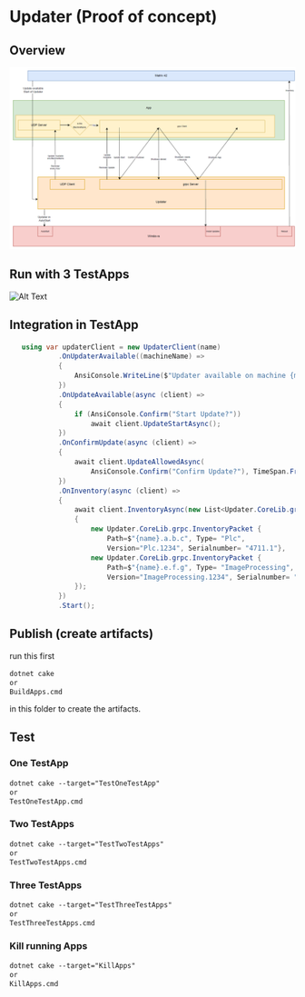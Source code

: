 # Updater (Proof of concept)

## Overview

![Alt Text](./images/Updater.Flow.png)

## Run with 3 TestApps

![Alt Text](./images/Updater.Flow.gif)

## Integration in TestApp

```csharp
   using var updaterClient = new UpdaterClient(name)
            .OnUpdaterAvailable((machineName) =>
            {
                AnsiConsole.WriteLine($"Updater available on machine {machineName}, {DateTime.Now}");
            })
            .OnUpdateAvailable(async (client) =>
            {
                if (AnsiConsole.Confirm("Start Update?"))
                    await client.UpdateStartAsync();
            })
            .OnConfirmUpdate(async (client) =>
            {
                await client.UpdateAllowedAsync(
                    AnsiConsole.Confirm("Confirm Update?"), TimeSpan.FromSeconds(5));
            })
            .OnInventory(async (client) =>
            {
                await client.InventoryAsync(new List<Updater.CoreLib.grpc.InventoryPacket>
                {
                    new Updater.CoreLib.grpc.InventoryPacket { 
                        Path=$"{name}.a.b.c", Type= "Plc", 
                        Version="Plc.1234", Serialnumber= "4711.1"},
                    new Updater.CoreLib.grpc.InventoryPacket { 
                        Path=$"{name}.e.f.g", Type= "ImageProcessing", 
                        Version="ImageProcessing.1234", Serialnumber= "4711.2"},
                });
            })
            .Start();
```

## Publish (create artifacts)

run this first
```console
dotnet cake
or 
BuildApps.cmd
```
in this folder to create the artifacts.


## Test

### One TestApp
```console
dotnet cake --target="TestOneTestApp"
or 
TestOneTestApp.cmd
```

### Two TestApps
```console
dotnet cake --target="TestTwoTestApps"
or 
TestTwoTestApps.cmd
```


### Three TestApps
```console
dotnet cake --target="TestThreeTestApps"
or 
TestThreeTestApps.cmd
```

### Kill running Apps
```console
dotnet cake --target="KillApps"
or 
KillApps.cmd
```


